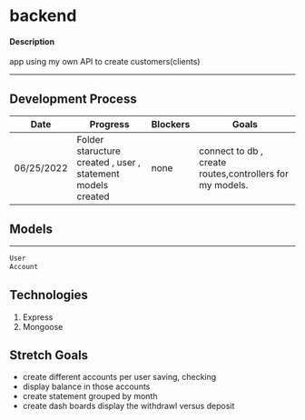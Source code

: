 # backend

#### Description
 app using my own API to create customers(clients)
***
## Development Process
Date | Progress | Blockers | Goals
-----|-----|-----|-----|
06/25/2022 | Folder staructure created , user , statement models created | none | connect to db , create routes,controllers for my models.|
## Models
***
```js
User
Account
```
##  Technologies
1. Express
2. Mongoose

## Stretch Goals
- create different accounts per user saving, checking 
- display balance in those accounts
- create statement grouped by month
- create dash boards display the withdrawl versus deposit 